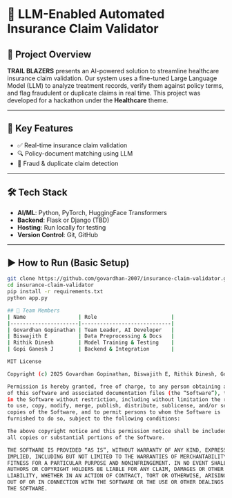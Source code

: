 # 🏥 LLM-Enabled Automated Insurance Claim Validator

## 🚀 Project Overview
**TRAIL BLAZERS** presents an AI-powered solution to streamline healthcare insurance claim validation. Our system uses a fine-tuned Large Language Model (LLM) to analyze treatment records, verify them against policy terms, and flag fraudulent or duplicate claims in real time.
This project was developed for a hackathon under the **Healthcare** theme.

---

## 🧠 Key Features
- ✅ Real-time insurance claim validation
- 🔍 Policy-document matching using LLM
- 🔐 Fraud & duplicate claim detection

---

## 🛠️ Tech Stack
- **AI/ML**: Python, PyTorch, HuggingFace Transformers  
- **Backend**: Flask or Django (TBD)  
- **Hosting**: Run locally for testing  
- **Version Control**: Git, GitHub

---

## ▶️ How to Run (Basic Setup)
```bash
git clone https://github.com/govardhan-2007/insurance-claim-validator.git
cd insurance-claim-validator
pip install -r requirements.txt
python app.py

## 👥 Team Members
| Name                 | Role                        |
|----------------------|-----------------------------|
| Govardhan Gopinathan | Team Leader, AI Developer   |
| Biswajith E          | Data Preprocessing & Docs   |
| Rithik Dinesh        | Model Training & Testing    |
| Gopi Ganesh J        | Backend & Integration       |

MIT License

Copyright (c) 2025 Govardhan Gopinathan, Biswajith E, Rithik Dinesh, Gopi Ganesh J

Permission is hereby granted, free of charge, to any person obtaining a copy
of this software and associated documentation files (the “Software”), to deal
in the Software without restriction, including without limitation the rights  
to use, copy, modify, merge, publish, distribute, sublicense, and/or sell  
copies of the Software, and to permit persons to whom the Software is  
furnished to do so, subject to the following conditions:

The above copyright notice and this permission notice shall be included in  
all copies or substantial portions of the Software.

THE SOFTWARE IS PROVIDED “AS IS”, WITHOUT WARRANTY OF ANY KIND, EXPRESS OR  
IMPLIED, INCLUDING BUT NOT LIMITED TO THE WARRANTIES OF MERCHANTABILITY,  
FITNESS FOR A PARTICULAR PURPOSE AND NONINFRINGEMENT. IN NO EVENT SHALL THE  
AUTHORS OR COPYRIGHT HOLDERS BE LIABLE FOR ANY CLAIM, DAMAGES OR OTHER  
LIABILITY, WHETHER IN AN ACTION OF CONTRACT, TORT OR OTHERWISE, ARISING FROM,  
OUT OF OR IN CONNECTION WITH THE SOFTWARE OR THE USE OR OTHER DEALINGS IN  
THE SOFTWARE.


